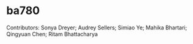 # ba780

Contributors:
Sonya Dreyer;
Audrey Sellers;
Simiao Ye;
Mahika Bhartari;
Qingyuan Chen;
Ritam Bhattacharya
